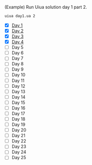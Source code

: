 (Example) Run Uiua solution day 1 part 2.
```bash
uiua day1.ua 2
```

- [x] [Day 1](uiua/day1.ua)
- [x] [Day 2](uiua/day2.ua)
- [x] [Day 3](uiua/day3.ua)
- [x] [Day 4](uiua/day4.ua)
- [ ] Day 5
- [ ] Day 6
- [ ] Day 7
- [ ] Day 8
- [ ] Day 9
- [ ] Day 10
- [ ] Day 11
- [ ] Day 12
- [ ] Day 13
- [ ] Day 14
- [ ] Day 15
- [ ] Day 16
- [ ] Day 17
- [ ] Day 18
- [ ] Day 19
- [ ] Day 20
- [ ] Day 21
- [ ] Day 22
- [ ] Day 23
- [ ] Day 24
- [ ] Day 25
